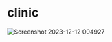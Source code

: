# clinic

![Screenshot 2023-12-12 004927](https://github.com/40654065/clinic/assets/152056569/de33b808-6ab6-496c-8434-7ff92bce7350)
